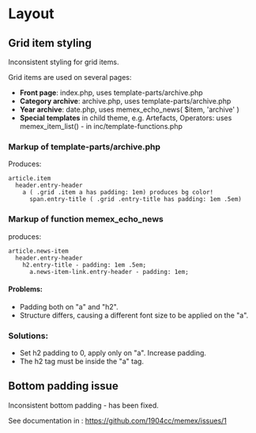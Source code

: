# Layout

## Grid item styling

Inconsistent styling for grid items.

Grid items are used on several pages:

- **Front page**: index.php, uses template-parts/archive.php
- **Category archive**: archive.php, uses template-parts/archive.php
- **Year archive**: date.php, uses memex_echo_news( $item, 'archive' )
- **Special templates** in child theme, e.g. Artefacts, Operators: uses memex_item_list() - in inc/template-functions.php

### Markup of template-parts/archive.php

Produces:

```
article.item
  header.entry-header
    a ( .grid .item a has padding: 1em) produces bg color!
      span.entry-title ( .grid .entry-title has padding: 1em .5em)
```

### Markup of function memex_echo_news

produces:

```
article.news-item
  header.entry-header
    h2.entry-title - padding: 1em .5em;
      a.news-item-link.entry-header - padding: 1em;
```

#### Problems: 
- Padding both on "a" and "h2".
- Structure differs, causing a different font size to be applied on the "a".

### Solutions: 
- Set h2 padding to 0, apply only on "a". Increase padding.
- The h2 tag must be inside the "a" tag.

## Bottom padding issue

Inconsistent bottom padding - has been fixed.

See documentation in : https://github.com/1904cc/memex/issues/1

